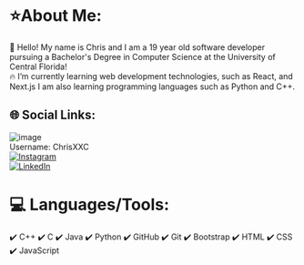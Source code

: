 # ⭐About Me: 
📍  Hello! My name is Chris and I am a 19 year old software developer pursuing a Bachelor's Degree in Computer Science at the University of Central Florida!<br>🔥 I’m currently learning web development technologies, such as React, and Next.js I am also learning programming languages such as Python and C++.<br>


## 🌐 Social Links:
![image](https://github.com/user-attachments/assets/798df103-b678-4d71-aae8-0506dfd247e1)<br> Username: ChrisXXC <br>[![Instagram](https://github.com/user-attachments/assets/9627529a-0e6b-403c-84a1-23222f451744)](https://www.instagram.com/chrisseungee/)<br> [![LinkedIn](https://github.com/user-attachments/assets/a4c40a14-4280-413f-9924-0947d9c86231)](https://www.linkedin.com/in/chris-ho-15a039329/)


# 💻 Languages/Tools:
✔️ C++
✔️ C
✔️ Java
✔️ Python
✔️ GitHub
✔️ Git
✔️ Bootstrap
✔️ HTML
✔️ CSS
✔️ JavaScript


